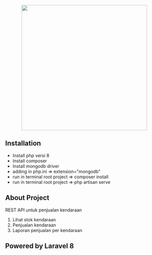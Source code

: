 <p align="center"><a href="https://laravel.com" target="_blank"><img src="https://raw.githubusercontent.com/laravel/art/master/logo-lockup/5%20SVG/2%20CMYK/1%20Full%20Color/laravel-logolockup-cmyk-red.svg" width="400"></a></p>

## Installation

- Install php versi 8
- Install composer
- Install mongodb driver
- adding in php.ini => extension="mongodb"
- run in terminal root project => composer install
- run in terminal root project => php artisan serve


## About Project

REST API untuk penjualan kendaraan
1. Lihat stok kendaraan
2. Penjualan kendaraan
3. Laporan penjualan per kendaraan

## Powered by Laravel 8
